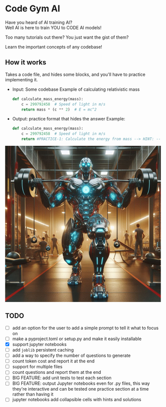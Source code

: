 # Code Gym AI

Have you heard of AI training AI?  
Well AI is here to train YOU to CODE AI models!

Too many tutorials out there? You just want the gist of them?

Learn the important concepts of any codebase!

## How it works

Takes a code file, and hides some blocks, and you'll have to practice implementing it.

- Input: Some codebase
    Example of calculating relativistic mass

    ```py
    def calculate_mass_energy(mass):
        c = 299792458  # Speed of light in m/s
        return mass * (c ** 2)  # E = mc^2
    ```

- Output: practice format that hides the answer
    Example:

    ```py
    def calculate_mass_energy(mass):
        c = 299792458  # Speed of light in m/s
        return #PRACTICE-1: Calculate the energy from mass --> HINT: -->                                          HINT: Use Einstein's famous equation E = mc^2 --> SOLUTION: -->                                                     Chunk 1: return mass * (c ** 2)
    ```

![image](assets/pic1.jpeg)

## TODO

- [ ] add an option for the user to add a simple prompt to tell it what to focus on
- [ ] make a pyproject.toml or setup.py and make it easily installable
- [x] support jupyter notebooks
- [ ] add `joblib` persistent caching
- [ ] add a way to specify the number of questions to generate
- [ ] count token cost and report it at the end
- [ ] support for multiple files
- [ ] count questions and report them at the end
- [ ] BIG FEATURE: add unit tests to test each section
- [ ] BIG FEATURE: output Jupyter notebooks even for .py files, this way they're interactive and can be tested one practice section at a time rather than having it
- [ ] jupyter notebooks add collapsible cells with hints and solutions
